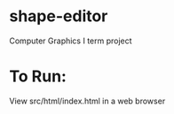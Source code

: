 # shape-editor
Computer Graphics I term project
# To Run:
View src/html/index.html in a web browser
